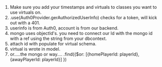 
1. Make sure you add your timestamps and virtuals to classes you want to use virtuals on. 
2. .use(Auth0Provider.gerAuthorizedUserInfo) checks for a token, will kick out with a 401.
3. userinfo is from Auth0, account is from our backend.
4. mongo uses objectId's. you need to connect our Id with the mongo id with a ref using the string from your dbcontext. 
5. attach id with populate for virtual schema.
6. virtual is wrote in model. 
7. or.....the mongo or way.... .find({$or: [{homePlayerId: playerId}, {awayPlayerId: playerId}] })
